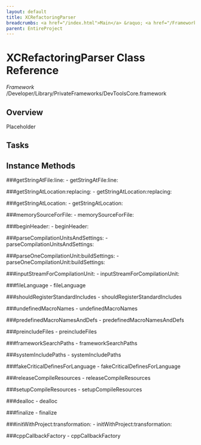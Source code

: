 ```yaml
---
layout: default
title: XCRefactoringParser
breadcrumbs: <a href="/index.html">Main</a> &raquo; <a href="/Frameworks.html">Framework</a> &raquo; <a href="/Frameworks/DevToolsCore.html">DevToolsCore</a> &raquo; XCRefactoringParser
parent: EntireProject 
---
```

# XCRefactoringParser Class Reference

*Framework* /Developer/Library/PrivateFrameworks/DevToolsCore.framework

## Overview

Placeholder

## Tasks

## Instance Methods

<a name="-getStringAtFile:line:"></a>
###getStringAtFile:line:
    - getStringAtFile:line:

<a name="-getStringAtLocation:replacing:"></a>
###getStringAtLocation:replacing:
    - getStringAtLocation:replacing:

<a name="-getStringAtLocation:"></a>
###getStringAtLocation:
    - getStringAtLocation:

<a name="-memorySourceForFile:"></a>
###memorySourceForFile:
    - memorySourceForFile:

<a name="-beginHeader:"></a>
###beginHeader:
    - beginHeader:

<a name="-parseCompilationUnitsAndSettings:"></a>
###parseCompilationUnitsAndSettings:
    - parseCompilationUnitsAndSettings:

<a name="-parseOneCompilationUnit:buildSettings:"></a>
###parseOneCompilationUnit:buildSettings:
    - parseOneCompilationUnit:buildSettings:

<a name="-inputStreamForCompilationUnit:"></a>
###inputStreamForCompilationUnit:
    - inputStreamForCompilationUnit:

<a name="-fileLanguage"></a>
###fileLanguage
    - fileLanguage

<a name="-shouldRegisterStandardIncludes"></a>
###shouldRegisterStandardIncludes
    - shouldRegisterStandardIncludes

<a name="-undefinedMacroNames"></a>
###undefinedMacroNames
    - undefinedMacroNames

<a name="-predefinedMacroNamesAndDefs"></a>
###predefinedMacroNamesAndDefs
    - predefinedMacroNamesAndDefs

<a name="-preincludeFiles"></a>
###preincludeFiles
    - preincludeFiles

<a name="-frameworkSearchPaths"></a>
###frameworkSearchPaths
    - frameworkSearchPaths

<a name="-systemIncludePaths"></a>
###systemIncludePaths
    - systemIncludePaths

<a name="-fakeCriticalDefinesForLanguage"></a>
###fakeCriticalDefinesForLanguage
    - fakeCriticalDefinesForLanguage

<a name="-releaseCompileResources"></a>
###releaseCompileResources
    - releaseCompileResources

<a name="-setupCompileResources"></a>
###setupCompileResources
    - setupCompileResources

<a name="-dealloc"></a>
###dealloc
    - dealloc

<a name="-finalize"></a>
###finalize
    - finalize

<a name="-initWithProject:transformation:"></a>
###initWithProject:transformation:
    - initWithProject:transformation:

<a name="-cppCallbackFactory"></a>
###cppCallbackFactory
    - cppCallbackFactory

